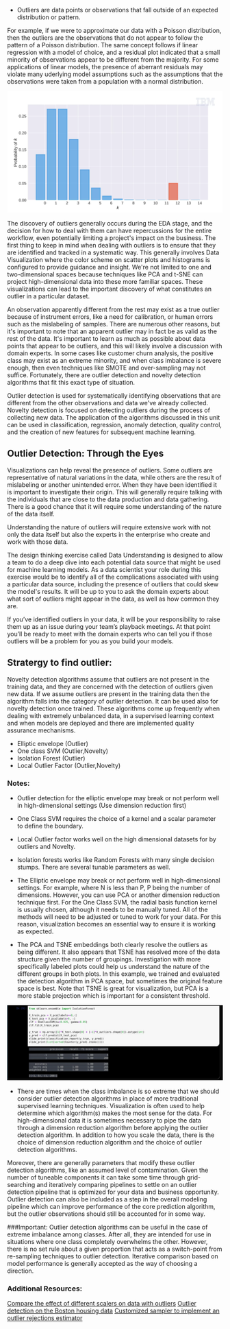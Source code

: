 * Outliers are data points or observations that fall outside of an expected distribution or pattern. 

For example, if we were to approximate our data with a Poisson distribution, then the outliers are the observations that do not appear to follow the pattern of a Poisson distribution. The same concept follows if linear regression with a model of choice, and a residual plot indicated that a small minority of observations appear to be different from the majority. For some applications of linear models, the presence of aberrant residuals may violate many uderlying model assumptions such as the assumptions that the observations were taken from a population with a normal distribution. 

![outlier](image/outlier.png)

The discovery of outliers generally occurs during the EDA stage, and the decision for how to deal with them can have repercussions for the entire workflow, even potentially limiting a project's impact on the business.
The first thing to keep in mind when dealing with outliers is to ensure that they are identified and tracked in a systematic way.
This generally involves Data Visualization where the color scheme on scatter plots and histograms is configured to provide guidance and insight.
We're not limited to one and two-dimensional spaces because techniques like PCA and t-SNE can project high-dimensional data into these more familiar spaces. These visualizations can lead to the important discovery of what constitutes an outlier in a particular dataset.

An observation apparently different from the rest may exist as a true outlier because of instrument errors, like a need for calibration, or human errors such as the mislabeling of samples. There are numerous other reasons, but it's important to note that an apparent outlier may in fact be as valid as the rest of the data. It's important to learn as much as possible about data points that appear to be outliers, and this will likely involve a discussion with domain experts.
In some cases like customer churn analysis, the positive class may exist as an extreme minority, and when class imbalance is severe enough, then even techniques like SMOTE and over-sampling may not suffice. Fortunately, there are outlier detection and novelty detection algorithms that fit this exact type of situation.

Outlier detection is used for systematically identifying observations that are different from the other observations and data we've already collected. Novelty detection is focused on detecting outliers during the process of collecting new data.
The application of the algorithms discussed in this unit can be used in classification, regression, anomaly detection, quality control, and the creation of new features for subsequent machine learning. 


## Outlier Detection: Through the Eyes

Visualizations can help reveal the presence of outliers. Some outliers are representative of
natural variations in the data, while others are the result of mislabeling or another unintended
error. When they have been identified it is important to investigate their origin. This will
generally require talking with the individuals that are close to the data production and data
gathering. There is a good chance that it will require some understanding of the nature of the
data itself. 

Understanding the nature of outliers will require extensive work with not only the data itself but
also the experts in the enterprise who create and work with those data.

The design thinking exercise called Data Understanding is designed to allow a team to do a deep
dive into each potential data source that might be used for machine learning models. As a data
scientist your role during this exercise would be to identify all of the complications associated
with using a particular data source, including the presence of outliers that could skew the
model's results. It will be up to you to ask the domain experts about what sort of outliers might
appear in the data, as well as how common they are.

If you’ve identified outliers in your data, it will be your responsibility to raise them up as an
issue during your team’s playback meetings. At that point you’ll be ready to meet with the domain
experts who can tell you if those outliers will be a problem for you as you build your models.


## Stratergy to find outlier:


Novelty detection algorithms assume that outliers are not present in the training data, and they are concerned with the detection of outliers given new data. If we assume outliers are present in the training data then the algorithm falls into the category of outlier detection. It can be used also for novelty detection once trained. These algorithms come up frequently when dealing with extremely unbalanced data, in a supervised learning context and when models are deployed and there are implemented quality assurance mechanisms.

* Elliptic envelope (Outlier)
* One class SVM (Outlier,Novelty)
* Isolation Forest (Outlier)
* Local Outlier Factor (Outlier,Novelty)

### Notes:
* Outlier detection for the elliptic envelope may break or not perform well in high-dimensional settings (Use dimension reduction first)
* One Class SVM requires the choice of a kernel and a scalar parameter to define the boundary.
* Local Outlier factor works well on the high dimensional datasets for by outliers and Novelty.
* Isolation forests works like Random Forests with many single decision stumps. There are several tunable parameters as well.


* The Elliptic envelope may break or not perform well in high-dimensional settings. For example, where N is less than P, P being the number of dimensions. However, you can use PCA or another dimension reduction technique first. For the One Class SVM, the radial basis function kernel is usually chosen, although it needs to be manually tuned. All of the methods will need to be adjusted or tuned to work for your data. For this reason, visualization becomes an essential way to ensure it is working as expected. 

*  The PCA and TSNE embeddings both clearly resolve the outliers as being different. It also appears that TSNE has resolved more of the data structure given the number of groupings. Investigation with more specifically labeled plots could help us understand the nature of the different groups in both plots. In this example, we trained and evaluated the detection algorithm in PCA space, but sometimes the original feature space is best. Note that TSNE is great for visualization, but PCA is a more stable projection which is important for a consistent threshold. 


![example 1](image/outlier_example_1.png)



* There are times when the class imbalance is so extreme that we should consider outlier detection algorithms in place of more traditional supervised learning techniques. Visualization is often used to help determine which algorithm(s) makes the most sense for the data. For high-dimensional data it is sometimes necessary to pipe the data through a dimension reduction algorithm before applying the outlier detection algorithm. In addition to how you scale the data, there is the choice of dimension reduction algorithm and the choice of outlier detection algorithms. 

Moreover, there are generally parameters that modify these outlier detection algorithms, like an assumed level of contamination. Given the number of tuneable components it can take some time through grid-searching and iteratively comparing pipelines to settle on an outlier detection pipeline that is optimized for your data and business opportunity. Outlier detection can also be included as a step in the overall modeling pipeline which can improve performance of the core prediction algorithm, but the outlier observations should still be accounted for in some way.

###Important: 
Outlier detection algorithms can be useful in the case of extreme imbalance among classes. After all, they are intended for use in situations where one class completely overwhelms the other. However, there is no set rule about a given proportion that acts as a switch-point from re-sampling techniques to outlier detection. Iterative comparison based on model performance is generally accepted as the way of choosing a direction.

### Additional Resources:

[Compare the effect of different scalers on data with outliers](https://scikit-learn.org/stable/auto_examples/preprocessing/plot_all_scaling.html#sphx-glr-auto-examples-preprocessing-plot-all-scaling-py)
[Outlier detection on the Boston housing data](https://joomik.github.io/Housing/)
[Customized sampler to implement an outlier rejections estimator](https://imbalanced-learn.readthedocs.io/en/stable/auto_examples/plot_outlier_rejections.html)